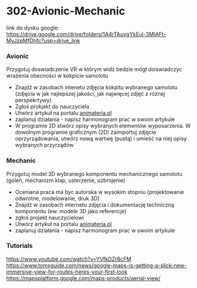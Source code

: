 # 302-Avionic-Mechanic

link do dysku google: https://drive.google.com/drive/folders/1A4rTAuvgYkEul-3MIAFt-MyJzpMfDhfc?usp=drive_link

### Avionic

Przygotuj doswiadczenie VR w którym widz bedzie mógł doiswiadczyc wrażenia obecności w kokpicie samolotu

- Znajdź w zasobach intenetu zdjęcia kokpitu wybranego samolotu (zdjęcia w jak najlepszej jakości, jak najwięcej zdjęć z różnej perspekrtywy)
- Zgłoś prokjekt do nauczyciela
- Utwórz artykuł na portalu [animateria.pl](http://animateria.pl/tl-planes)
- zaplanuj działania - napisz harmonogram prac w swoim artykule
- W programie 2D stwórz opisy wybranych elementów wyposarzenia.
  W dowolnym programie graficznym (2D) zaimportuj zdjęcie oprzyrządowania, utwórz nową wartwę (pustą) i umieść na niej opisy wybranych przyrządów 

### Mechanic

Przygotuj model 3D wybranego komponentu mechanicznego samolotu (goleń, mechanizm klap, usterzenie, uzbrojenie)

- Oceniana praca ma byc autorska w wysokim stopniu (projektowanie odwrotne, modelowanie, druk 3D)
- Znajdź w zasobach internetu zdjęcia i dokumentację techniczną komponentu (ew. modele 3D jako referencje)
- zgłoś projekt nauczycielowi
- Utwórz artykuł na portalu [animateria.pl](http://animateria.pl/tl-planes)
- zaplanuj działania - napisz harmonogram prac w swoim artykule




### Tutorials
https://www.youtube.com/watch?v=YVfkDZr8cFM
https://www.tomsguide.com/news/google-maps-is-getting-a-slick-new-immersive-view-for-routes-heres-your-first-look
https://mapsplatform.google.com/maps-products/aerial-view/

